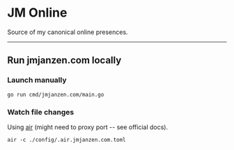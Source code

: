 # JM Online

Source of my canonical online presences.

---

## Run jmjanzen.com locally

### Launch manually

```shell
go run cmd/jmjanzen.com/main.go
```

### Watch file changes

Using [air](github.com/air-verse/air) (might need to proxy port -- see official docs).

```shell
air -c ./config/.air.jmjanzen.com.toml
```
